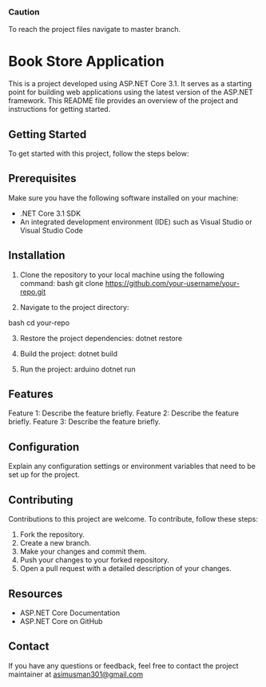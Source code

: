 ### Caution 
To reach the project files navigate to master branch.
# Book Store Application

This is a project developed using ASP.NET Core 3.1. It serves as a starting point for building web applications using the latest version of the ASP.NET framework. This README file provides an overview of the project and instructions for getting started.

## Getting Started
To get started with this project, follow the steps below:

## Prerequisites
Make sure you have the following software installed on your machine:

- .NET Core 3.1 SDK
- An integrated development environment (IDE) such as Visual Studio or Visual Studio Code

## Installation
1. Clone the repository to your local machine using the following command:
bash
git clone https://github.com/your-username/your-repo.git

2. Navigate to the project directory:

bash
cd your-repo

3. Restore the project dependencies:
dotnet restore

4. Build the project:
dotnet build

5. Run the project:
arduino
dotnet run



## Features
Feature 1: Describe the feature briefly.
Feature 2: Describe the feature briefly.
Feature 3: Describe the feature briefly.

## Configuration
Explain any configuration settings or environment variables that need to be set up for the project.

## Contributing

Contributions to this project are welcome. To contribute, follow these steps:

1. Fork the repository.
2. Create a new branch.
3. Make your changes and commit them.
4. Push your changes to your forked repository.
5. Open a pull request with a detailed description of your changes.

## Resources
- ASP.NET Core Documentation
- ASP.NET Core on GitHub

## Contact
If you have any questions or feedback, feel free to contact the project maintainer at asimusman301@gmail.com

